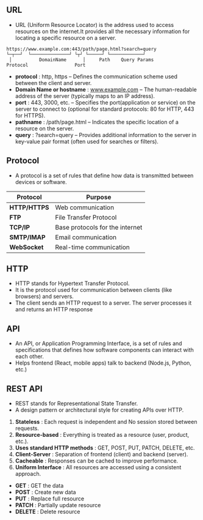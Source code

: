 ## URL
- URL (Uniform Resource Locator) is the address used to access resources on the internet.It provides all the necessary information for locating a specific resource on a server.
```
https://www.example.com:443/path/page.html?search=query
└─┬──┘  └──────────────┘ └┬┘ └─────┘ └────────────┘ 
 │          DomainName      │     Path    Query Params 
Protocol                 Port
```

- **protocol** :	http, https – Defines the communication scheme used between the client and server.
- **Domain Name or hostname** :		www.example.com – The human-readable address of the server (typically maps to an IP address).
- **port** :		443, 3000, etc. – Specifies the port(application or service) on the server to connect to (optional for standard protocols: 80 for HTTP, 443 for HTTPS).
- **pathname** :	/path/page.html – Indicates the specific location of a resource on the server.
- **query** : 		?search=query – Provides additional information to the server in key-value pair format (often used for searches or filters).

## Protocol
- A protocol is a set of rules that define how data is transmitted between devices or software.
  
  
| Protocol       | Purpose                         |
| -------------- | ------------------------------- |
| **HTTP/HTTPS** | Web communication               |
| **FTP**        | File Transfer Protocol          |
| **TCP/IP**     | Base protocols for the internet |
| **SMTP/IMAP**  | Email communication             |
| **WebSocket**  | Real-time communication         |


## HTTP
- HTTP stands for Hypertext Transfer Protocol.
- It is the protocol used for communication between clients (like browsers) and servers.
- The client sends an HTTP request to a server. The server processes it and returns an HTTP response

## API
- An API, or Application Programming Interface, is a set of rules and specifications that defines how software components can interact with each other.
- Helps frontend (React, mobile apps) talk to backend (Node.js, Python, etc.)

## REST API
- REST stands for Representational State Transfer.
- A design pattern or architectural style for creating APIs over HTTP.
1. **Stateless** : Each request is independent and  No session stored between requests.
2. **Resource-based** : Everything is treated as a resource (user, product, etc.).
3. **Uses standard HTTP methods** : GET, POST, PUT, PATCH, DELETE, etc.
4. **Client-Server** : Separation of frontend (client) and backend (server).
5. **Cacheable** : Responses can be cached to improve performance.
6. **Uniform Interface** : All resources are accessed using a consistent approach.

- **GET**    : GET the data       
- **POST**   : Create new data      
- **PUT**    : Replace full resource
- **PATCH**  : Partially update resource
- **DELETE** : Delete resource


